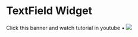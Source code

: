 # TextField Widget

Click this banner and watch tutorial in youtube • [![](https://cdn.dribbble.com/userupload/16388882/file/original-a010f846aae0f96ff334b46380e0b181.png?resize=1504x846)](https://youtu.be/HGAg3l_RI-M?si=6PCY2O2l1HhbIQTj)
